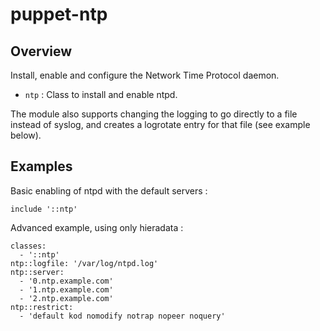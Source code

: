 # puppet-ntp

## Overview

Install, enable and configure the Network Time Protocol daemon.

* `ntp` : Class to install and enable ntpd.

The module also supports changing the logging to go directly to a file instead
of syslog, and creates a logrotate entry for that file (see example below).

## Examples

Basic enabling of ntpd with the default servers :

    include '::ntp'

Advanced example, using only hieradata :

    classes:
      - '::ntp'
    ntp::logfile: '/var/log/ntpd.log'
    ntp::server:
      - '0.ntp.example.com'
      - '1.ntp.example.com'
      - '2.ntp.example.com'
    ntp::restrict:
      - 'default kod nomodify notrap nopeer noquery'

